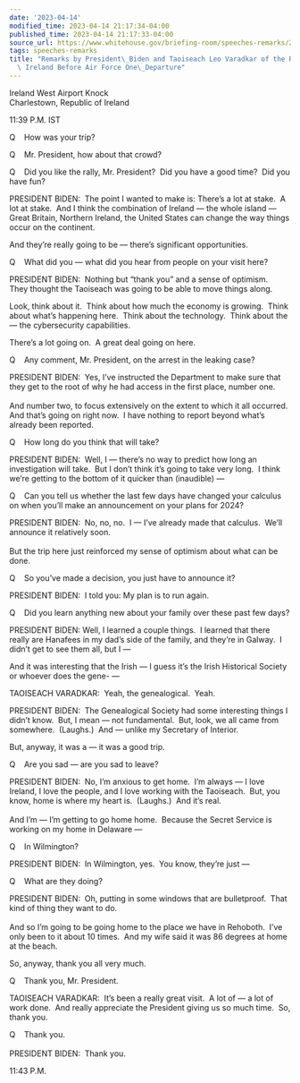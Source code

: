 ```yaml
---
date: '2023-04-14'
modified_time: 2023-04-14 21:17:34-04:00
published_time: 2023-04-14 21:17:33-04:00
source_url: https://www.whitehouse.gov/briefing-room/speeches-remarks/2023/04/14/remarks-by-president-biden-and-taoiseach-leo-varadkar-of-the-republic-of-ireland-before-air-force-one-departure/
tags: speeches-remarks
title: "Remarks by President\_Biden and Taoiseach Leo Varadkar of the Republic of\
  \ Ireland Before Air Force One\_Departure"
---
```

 
Ireland West Airport Knock  
Charlestown, Republic of Ireland

11:39 P.M. IST

Q    How was your trip?

Q    Mr. President, how about that crowd?

Q    Did you like the rally, Mr. President?  Did you have a good time? 
Did you have fun?

PRESIDENT BIDEN:  The point I wanted to make is: There’s a lot at
stake.  A lot at stake.  And I think the combination of Ireland — the
whole island — Great Britain, Northern Ireland, the United States can
change the way things occur on the continent.

And they’re really going to be — there’s significant opportunities.

Q    What did you — what did you hear from people on your visit here?

PRESIDENT BIDEN:  Nothing but “thank you” and a sense of optimism.  They
thought the Taoiseach was going to be able to move things along.

Look, think about it.  Think about how much the economy is growing. 
Think about what’s happening here.  Think about the technology.  Think
about the — the cybersecurity capabilities. 

There’s a lot going on.  A great deal going on here.

Q    Any comment, Mr. President, on the arrest in the leaking case?

PRESIDENT BIDEN:  Yes, I’ve instructed the Department to make sure that
they get to the root of why he had access in the first place, number
one.   
   
And number two, to focus extensively on the extent to which it all
occurred.  And that’s going on right now.  I have nothing to report
beyond what’s already been reported.

Q    How long do you think that will take?

PRESIDENT BIDEN:  Well, I — there’s no way to predict how long an
investigation will take.  But I don’t think it’s going to take very
long.  I think we’re getting to the bottom of it quicker than
(inaudible) —

Q    Can you tell us whether the last few days have changed your
calculus on when you’ll make an announcement on your plans for 2024?

PRESIDENT BIDEN:  No, no, no.  I — I’ve already made that calculus. 
We’ll announce it relatively soon.   
   
But the trip here just reinforced my sense of optimism about what can be
done.

Q    So you’ve made a decision, you just have to announce it?

PRESIDENT BIDEN:  I told you: My plan is to run again.

Q    Did you learn anything new about your family over these past few
days?

PRESIDENT BIDEN: Well, I learned a couple things.  I learned that there
really are Hanafees in my dad’s side of the family, and they’re in
Galway.  I didn’t get to see them all, but I —

And it was interesting that the Irish — I guess it’s the Irish
Historical Society or whoever does the gene- —

TAOISEACH VARADKAR:  Yeah, the genealogical.  Yeah.

PRESIDENT BIDEN:  The Genealogical Society had some interesting things I
didn’t know.  But, I mean — not fundamental.  But, look, we all came
from somewhere.  (Laughs.)  And — unlike my Secretary of Interior.

But, anyway, it was a — it was a good trip.

Q    Are you sad — are you sad to leave?

PRESIDENT BIDEN:  No, I’m anxious to get home.  I’m always — I love
Ireland, I love the people, and I love working with the Taoiseach.  But,
you know, home is where my heart is.  (Laughs.)  And it’s real.   
   
And I’m — I’m getting to go home home.  Because the Secret Service is
working on my home in Delaware —

Q    In Wilmington?

PRESIDENT BIDEN:  In Wilmington, yes.  You know, they’re just —

Q    What are they doing?

PRESIDENT BIDEN:  Oh, putting in some windows that are bulletproof. 
That kind of thing they want to do.   
   
And so I’m going to be going home to the place we have in Rehoboth. 
I’ve only been to it about 10 times.  And my wife said it was 86 degrees
at home at the beach.

So, anyway, thank you all very much.

Q    Thank you, Mr. President.

TAOISEACH VARADKAR:  It’s been a really great visit.  A lot of — a lot
of work done.  And really appreciate the President giving us so much
time.  So, thank you.

Q    Thank you.  
   
PRESIDENT BIDEN:  Thank you. 

11:43 P.M.
